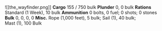 ![[the_wayfinder.png]]
**Cargo** 155 / 750 bulk
**Plunder** 0, 0 bulk
**Rations** Standard (1 Week), 10 bulk
**Ammunition** 0 bolts, 0 fuel; 0 shots; 0 stones **Bulk** 0, 0, 0, 0
**Misc.** Rope (1,000 feet), 5 bulk; Sail (1), 40 bulk; <br> Mast (1), 100 Bulk